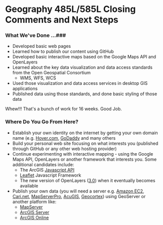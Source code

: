 # Geography 485L/585L Closing Comments and Next Steps #

### What We've Done ...###

* Developed basic web pages
* Learned how to publish our content using GitHub
* Developed basic interactive maps based on the Google Maps API and OpenLayers
* Learned about the key data visualization and data access standards from the Open Geospatial Consortium
	* WMS, WFS, WCS
* Used those visualization and data access services in desktop GIS applications
* Published data using those standards, and done basic styling of those data

Whew!!! That's a bunch of work for 16 weeks. Good Job. 

### Where Do You Go From Here? ###

* Establish your own identity on the internet by getting your own domain name (e.g. [Hover.com](https://www.hover.com/), [GoDaddy](http://www.godaddy.com/) and many others
* Build your personal web site focusing on what interests you (published through GitHub or any other web hosting provider)
* Continue experimenting with interactive mapping - using the Google Maps API, OpenLayers or another framework that interests you. Some additional candidates include:
	* The ArcGIS [Javascript API](https://developers.arcgis.com/javascript/)
	* [Leaflet](http://leafletjs.com/) Javascript Framework
	* The new version of OpenLayers ([3.0](http://openlayers.org/)) when it eventually becomes available
* Publish your own data (you will need a server e.g. [Amazon EC2](https://aws.amazon.com/ec2/), [Cari.net](http://cari.net/), [MapServerPro](http://www.mapserverpro.com/cr-articles/mapserver_hosting.php), [AcuGIS](http://www.acugis.com/about-us.htm), [Geocortex](http://www.geocortex.com/arcgis-server-services/arcgis-server-hosting/)) using GeoServer or another platform like:
	* [MapServer](http://mapserver.org/)
	* [ArcGIS Server](http://www.esri.com/software/arcgis/arcgisserver)
	* [ArcGIS Online](http://doc.arcgis.com/en/arcgis-online/reference/arcgis-server-services.htm)